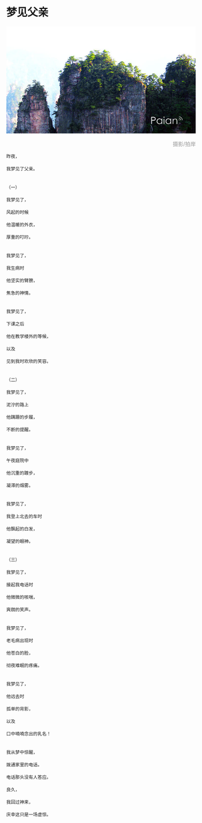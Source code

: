 # 梦见父亲

![山](images/shan.jpg)
<div style="margin-top:5px;color:#999;text-align:right;">摄影/拍岸</div>

```
昨夜，

我梦见了父亲。

 
（一）
 
我梦见了，

风起的时候

他温暖的外衣，

厚重的叮咛。

 
我梦见了，

我生病时

他坚实的臂膀，

焦急的神情。

 
我梦见了，

下课之后

他在教学楼外的等候，

以及

见到我时欢欣的笑容。

 
（二）
 
我梦见了，

泥泞的路上

他蹒跚的步履，

不断的提醒。

 
我梦见了，

午夜庭院中

他沉重的踱步，

凝滞的烟雾。

 
我梦见了，

我登上北去的车时

他飘起的白发，

凝望的眼神。

 
（三）
 
我梦见了，

接起我电话时

他微微的咳喘，

爽朗的笑声。

 
我梦见了，

老毛病出现时

他苍白的脸，

彻夜难眠的疼痛。

 
我梦见了，

他远去时

孤单的背影，

以及

口中喃喃念出的乳名！

 
我从梦中惊醒，

拨通家里的电话。

电话那头没有人答应。

良久，

我回过神来，

庆幸这只是一场虚惊。
```
		